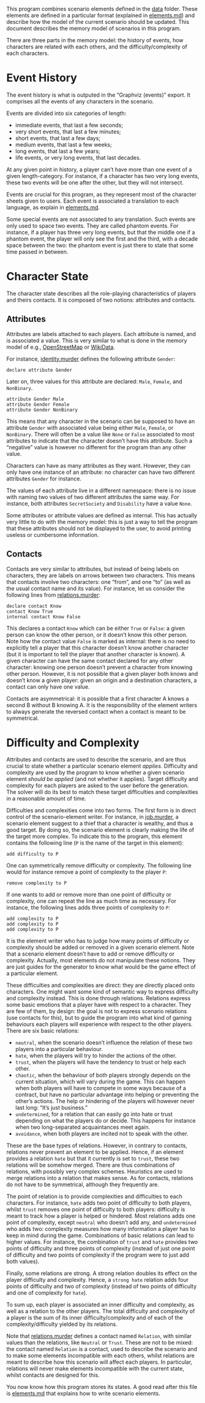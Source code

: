 
This program combines scenario elements defined in the [data](../data) folder.
These elements are defined in a particular format (explained in [elements.md](./elements.md)) and describe how the model of the current scenario should be updated.
This document describes the memory model of scenarios in this program.

There are three parts in the memory model: the history of events, how characters are related with each others, and the difficulty/complexity of each characters.

# Event History

The event history is what is outputed in the “Graphviz (events)” export.
It comprises all the events of any characters in the scenario.

Events are divided into six categories of length:
- immediate events, that last a few seconds;
- very short events, that last a few minutes;
- short events, that last a few days;
- medium events, that last a few weeks;
- long events, that last a few years;
- life events, or very long events, that last decades.

At any given point in history, a player can’t have more than one event of a given length-category.
For instance, if a character has two very long events, these two events will be one after the other, but they will not intersect.

Events are crucial for this program, as they represent most of the character sheets given to users.
Each event is associated a translation to each language, as explain in [elements.md](./elements.md).

Some special events are not associated to any translation.
Such events are only used to space two events.
They are called phantom events.
For instance, if a player has three very long events, but that the middle one if a phantom event, the player will only see the first and the third, with a decade space between the two: the phantom event is just there to state that some time passed in between.

# Character State

The character state describes all the role-playing characteristics of players and theirs contacts.
It is composed of two notions: attributes and contacts.

## Attributes

Attributes are labels attached to each players.
Each attribute is named, and is associated a value.
This is very similar to what is done in the memory model of e.g., [OpenStreetMap](https://www.openstreetmap.org) or [WikiData](https://www.wikidata.org).

For instance, [identity.murder](../data/elements/identity.murder) defines the following attribute `Gender`:
```murder
declare attribute Gender
```
Later on, three values for this attribute are declared: `Male`, `Female`, and `NonBinary`.
```murder
attribute Gender Male
attribute Gender Female
attribute Gender NonBinary
```
This means that any character in the scenario can be supposed to have an attribute `Gender` with associated value being either `Male`, `Female`, or `NonBinary`.
There will often be a value like `None` or `False` associated to most attributes to indicate that the character doesn’t have this attribute.
Such a “negative” value is however no different for the program than any other value.

Characters can have as many attributes as they want.
However, they can only have one instance of an attribute: no character can have two different attributes `Gender` for instance.

The values of each attribute live in a different namespace: there is no issue with naming two values of two different attributes the same way.
For instance, both attributes `SecretSociety` and `Disability` have a value `None`.

Some attributes or attribute values are defined as internal.
This has actually very little to do with the memory model: this is just a way to tell the program that these attributes should not be displayed to the user, to avoid printing useless or cumbersome information.

## Contacts

Contacts are very similar to attributes, but instead of being labels on characters, they are labels on arrows between two characters.
This means that contacts involve two characters: one “from”, and one “to” (as well as the usual contact name and its value).
For instance, let us consider the following lines from [relations.murder](../data/elements/relations.murder):
```murder
declare contact Know
contact Know True
internal contact Know False
```
This declares a contact `Know` which can be either `True` or `False`: a given person can know the other person, or it doesn’t know this other person.
Note how the contact value `False` is marked as internal: there is no need to explicitly tell a player that this character doesn’t know another character (but it is important to tell the player that another character is known).
A given character can have the same contact declared for any other character: knowing one person doesn’t prevent a character from knowing other person.
However, it is not possible that a given player both knows and doesn’t know a given player: given an origin and a destination characters, a contact can only have one value.

Contacts are asymmetrical: it is possible that a first character A knows a second B without B knowing A.
It is the responsibility of the element writers to always generate the reversed contact when a contact is meant to be symmetrical.

# Difficulty and Complexity

Attributes and contacts are used to describe the scenario, and are thus crucial to state whether a particular scenario element *applies*.
Difficulty and complexity are used by the program to know whether a given scenario element *should be applied* (and not whether it applies).
Target difficulty and complexity for each players are asked to the user before the generation.
The solver will do its best to match these target difficulties and complexities in a reasonable amount of time.

Difficulties and complexities come into two forms.
The first form is in direct control of the scenario-element writer.
For instance, in [job.murder](../data/elements/job.murder), a scenario element suggest to a thief that a character is wealthy, and thus a good target.
By doing so, the scenario element is clearly making the life of the target more complex.
To indicate this to the program, this element contains the following line (`P` is the name of the target in this element):
```murder
add difficulty to P
```
One can symmetrically remove difficulty or complexity.
The following line would for instance remove a point of complexity to the player `P`:
```murder
remove complexity to P
```
If one wants to add or remove more than one point of difficulty or complexity, one can repeat the line as much time as necessary.
For instance, the following lines adds three points of complexity to `P`:
```murder
add complexity to P
add complexity to P
add complexity to P
```
It is the element writer who has to judge how many points of difficulty or complexity should be added or removed in a given scenario element.
Note that a scenario element doesn’t have to add or remove difficulty or complexity.
Actually, most elements do not manipulate these notions.
They are just guides for the generator to know what would be the game effect of a particular element.

These difficulties and complexities are direct: they are directly placed onto characters.
One might want some kind of semantic way to express difficulty and complexity instead.
This is done through relations.
Relations express some basic emotions that a player have with respect to a character.
They are few of them, by design: the goal is not to express scenario relations (use contacts for this), but to guide the program into what kind of gaming behaviours each players will experience with respect to the other players.
There are six basic relations:
- `neutral`, when the scenario doesn’t influence the relation of these two players into a particular behaviour.
- `hate`, when the players will try to hinder the actions of the other.
- `trust`, when the players will have the tendency to trust or help each other.
- `chaotic`, when the behaviour of both players strongly depends on the current situation, which will vary during the game.  This can happen when both players will have to compete in some ways because of a contract, but have no particular advantage into helping or preventing the other’s actions.  The help or hindering of the players will however never last long: “It’s just business.”
- `undetermined`, for a relation that can easily go into hate or trust depending on what the players do or decide.  This happens for instance when two long-separated acquaintances meet again.
- `avoidance`, when both players are incited not to speak with the other.

These are the base types of relations.
However, in contrary to contacts, relations never prevent an element to be applied.
Hence, if an element provides a relation `hate` but that it currently is set to `trust`, these two relations will be somehow merged.
There are thus combinations of relations, with possibly very complex schemes.
Heuristics are used to merge relations into a relation that makes sense.
As for contacts, relations do not have to be symmetrical, although they frequently are.

The point of relation is to provide complexities and difficulties to each characters.
For instance, `hate` adds two point of difficulty to both players, whilst `trust` removes one point of difficulty to both players: difficulty is meant to track how a player is helped or hindered.
Most relations adds one point of complexity, except `neutral` who doesn’t add any, and `undetermined` who adds two: complexity measures how many information a player has to keep in mind during the game.
Combinations of basic relations can lead to higher values.
For instance, the combination of `trust` and `hate` provides two points of difficulty and three points of complexity (instead of just one point of difficulty and two points of complexity if the program were to just add both values).

Finally, some relations are strong.
A strong relation doubles its effect on the player difficulty and complexity.
Hence, a `strong hate` relation adds four points of difficulty and two of complexity (instead of two points of difficulty and one of complexity for `hate`).

To sum up, each player is associated an inner difficulty and complexity, as well as a relation to the other players.
The total difficulty and complexity of a player is the sum of its inner difficulty/complexity and of each of the complexity/difficulty yielded by its relations.

Note that [relations.murder](../data/elements/relations.murder) defines a contact named `Relation`, with similar values than the relations, like `Neutral` or `Trust`.
These are not to be mixed: the contact named `Relation` is a contact, used to describe the scenario and to make some elements incompatible with each others, whilst relations are meant to describe how this scenario will affect each players.
In particular, relations will never make elements incompatible with the current state, whilst contacts are designed for this.

You now know how this program stores its states.
A good read after this file is [elements.md](./elements.md) that explains how to write scenario elements.

